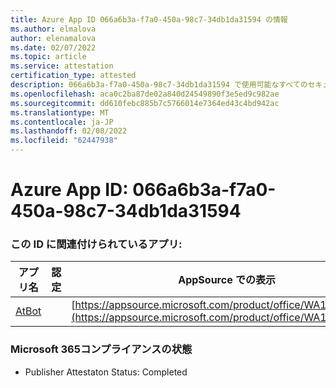 ```yaml
---
title: Azure App ID 066a6b3a-f7a0-450a-98c7-34db1da31594 の情報
ms.author: elmalova
author: elenamalova
ms.date: 02/07/2022
ms.topic: article
ms.service: attestation
certification_type: attested
description: 066a6b3a-f7a0-450a-98c7-34db1da31594 で使用可能なすべてのセキュリティおよびコンプライアンス情報。
ms.openlocfilehash: aca0c2ba87de02a840d24549890f3e5ed9c982ae
ms.sourcegitcommit: dd610febc885b7c5766014e7364ed43c4bd942ac
ms.translationtype: MT
ms.contentlocale: ja-JP
ms.lasthandoff: 02/08/2022
ms.locfileid: "62447938"
---
```

# <a name="azure-app-id-066a6b3a-f7a0-450a-98c7-34db1da31594"></a>Azure App ID: 066a6b3a-f7a0-450a-98c7-34db1da31594


### <a name="apps-associated-with-this-id"></a>この ID に関連付けられているアプリ:
| **アプリ名** | **認定** | **AppSource での表示** |
|--------------|---------------|-----------------------|
| [AtBot](https://docs.microsoft.com/microsoft-365-app-certification/forward/WA104381219) |  | [https://appsource.microsoft.com/product/office/WA104381219](https://appsource.microsoft.com/product/office/WA104381219) |

### <a name="microsoft-365-app-compliance-status"></a>Microsoft 365コンプライアンスの状態
- Publisher Attestaton Status: Completed
